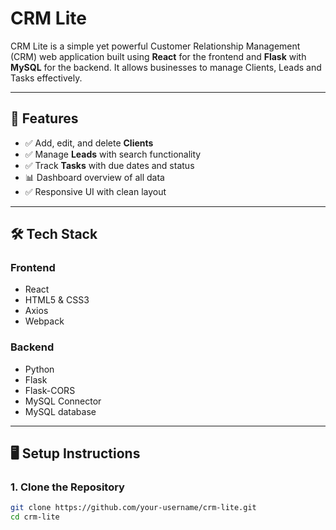 # CRM Lite

CRM Lite is a simple yet powerful Customer Relationship Management (CRM) web application built using **React** for the frontend and **Flask** with **MySQL** for the backend. It allows businesses to manage Clients, Leads and Tasks effectively.

---

## 🚀 Features

- ✅ Add, edit, and delete **Clients**
- ✅ Manage **Leads** with search functionality
- ✅ Track **Tasks** with due dates and status
- 📊 Dashboard overview of all data
- ✅ Responsive UI with clean layout

---

## 🛠 Tech Stack

### Frontend
- React
- HTML5 & CSS3
- Axios
- Webpack
  
### Backend
- Python
- Flask
- Flask-CORS
- MySQL Connector
- MySQL database

---

## 🖥️ Setup Instructions

### 1. Clone the Repository

```bash
git clone https://github.com/your-username/crm-lite.git
cd crm-lite
